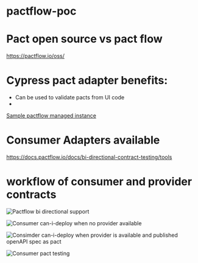# pactflow-poc


# Pact open source vs pact flow

https://pactflow.io/oss/


# Cypress pact adapter benefits:

- Can be used to validate pacts from UI code
- 

[Sample pactflow managed instance](https://yuvsmart.pactflow.io/pacticipants/books-provider/versions/0.0.1?branch=main)



# Consumer Adapters available
https://docs.pactflow.io/docs/bi-directional-contract-testing/tools


# workflow of consumer and provider contracts

![Pactflow bi directional support](https://docs.pactflow.io/assets/images/1-bi-directional-consumer-testing-scope-cce3345100bf1a67a2e9352f43417222.png)

![Consumer can-i-deploy when no provider available](https://docs.pactflow.io/assets/images/2-bi-directional-consumer-pipeline-first-run-1c32471b3f07cd863af5222e5b0ac641.png)

![Consimder can-i-deploy when provider is available and published openAPI spec as pact](https://docs.pactflow.io/assets/images/2-bi-directional-consumer-pipeline-first-run-1c32471b3f07cd863af5222e5b0ac641.png)




![Consumer pact testing](https://docs.pactflow.io/assets/images/1-bi-directional-consumer-testing-scope-cce3345100bf1a67a2e9352f43417222.png)


